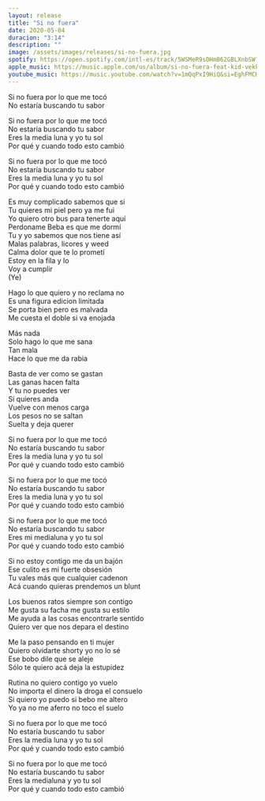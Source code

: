 ```yaml
---
layout: release
title: "Si no fuera"
date: 2020-05-04
duracion: "3:14"
description: ""
image: /assets/images/releases/si-no-fuera.jpg
spotify: https://open.spotify.com/intl-es/track/5WSMeR9sDHmB62GBLXnbSW?si=1910cac3b70b409f
apple_music: https://music.apple.com/us/album/si-no-fuera-feat-kid-vekko-young-808-beats-single/1512114846
youtube_music: https://music.youtube.com/watch?v=1mQqPxI9HiQ&si=EghFMCHH3bYsIZRd
---
```


Si no fuera por lo que me tocó<br>
No estaría buscando tu sabor

Si no fuera por lo que me tocó<br>
No estaría buscando tu sabor<br>
Eres la media luna y yo tu sol<br>
Por qué y cuando todo esto cambió 

Si no fuera por lo que me tocó<br>
No estaría buscando tu sabor<br>
Eres la media luna y yo tu sol<br>
Por qué y cuando todo esto cambió 

Es muy complicado sabemos que si<br>
Tu quieres mi piel pero ya me fui<br>
Yo quiero otro bus para tenerte aquí<br>
Perdoname Beba es que me dormí<br>
Tu y yo sabemos que nos tiene así<br>
Malas palabras, licores y weed<br>
Calma dolor que te lo prometí<br>
Estoy en la fila y lo<br>
Voy a cumplir<br>
(Ye)

Hago lo que quiero y no reclama no<br>
Es una figura edicion limitada<br>
Se porta bien pero es malvada<br>
Me cuesta el doble si va enojada 

Más nada<br>
Solo hago lo que me sana<br>
Tan mala<br>
Hace lo que me da rabia 

Basta de ver como se gastan<br>
Las ganas hacen falta<br>
Y tu no puedes ver<br>
Sí quieres anda<br>
Vuelve con menos carga<br>
Los pesos no se saltan<br>
Suelta y deja querer 

Si no fuera por lo que me tocó<br>
No estaría buscando tu sabor<br>
Eres la media luna y yo tu sol<br>
Por qué y cuando todo esto cambió 

Si no fuera por lo que me tocó<br>
No estaría buscando tu sabor<br>
Eres la media luna y yo tu sol<br>
Por qué y cuando todo esto cambió

Si no fuera por lo que me tocó<br>
No estaría buscando tu sabor<br>
Eres mi medialuna y yo tu sol<br>
Por qué y cuando todo esto cambió

Si no estoy contigo me da un bajón<br>
Ese culito es mi fuerte obsesión<br>
Tu vales más que cualquier cadenon<br>
Acá cuando quieras prendemos un blunt

Los buenos ratos siempre son contigo<br>
Me gusta su facha me gusta su estilo<br>
Me ayuda a las cosas encontrarle sentido<br>
Quiero ver que nos depara el destino

Me la paso pensando en ti mujer<br>
Quiero olvidarte shorty yo no lo sé<br>
Ese bobo dile que se aleje<br>
Sólo te quiero acá deja la estupidez 

Rutina no quiero contigo yo vuelo<br>
No importa el dinero la droga el consuelo<br>
Si quiero yo puedo si bebo me altero<br>
Yo ya no me aferro no toco el suelo

Si no fuera por lo que me tocó<br>
No estaría buscando tu sabor<br>
Eres la media luna y yo tu sol<br>
Por qué y cuando todo esto cambió

Si no fuera por lo que me tocó<br>
No estaría buscando tu sabor<br>
Eres la medialuna y yo tu sol<br>
Por qué y cuando todo esto cambió

